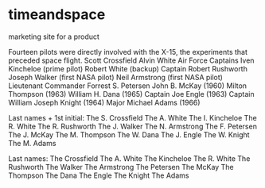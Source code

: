 # timeandspace
marketing site for a product


Fourteen pilots were directly involved with the X-15, the experiments that preceded space flight.
Scott Crossfield
Alvin White
Air Force Captains Iven Kincheloe (prime pilot)
Robert White (backup)
Captain Robert Rushworth
Joseph Walker (first NASA pilot)
Neil Armstrong  (first NASA pilot)
Lieutenant Commander Forrest S. Petersen
John B. McKay (1960)
Milton Thompson (1963)
William H. Dana (1965)
Captain Joe Engle (1963)
Captain William Joseph Knight (1964)
Major Michael Adams (1966)

Last names + 1st initial:
The S. Crossfield
The A. White
The I. Kincheloe
The R. White
The R. Rushworth
The J. Walker
The N. Armstrong
The F. Petersen
The J. McKay
The M. Thompson
The W. Dana
The J. Engle
The W. Knight
The M. Adams

Last names:
The Crossfield
The A. White
The Kincheloe
The R. White
The Rushworth
The Walker
The Armstrong
The Petersen
The McKay
The Thompson
The Dana
The Engle
The Knight
The Adams
